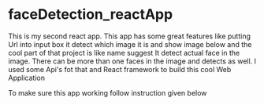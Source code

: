 # faceDetection_reactApp
This is my second react app. This app has some great features like putting Url into input box it detect which image it is and show image below and the cool part of that project is like name suggest It detect actual face in the image. There can be more than one faces in the image and detects as well. I used some Api's fot that and React framework to build this cool Web Application

To make sure this app working follow instruction given below


